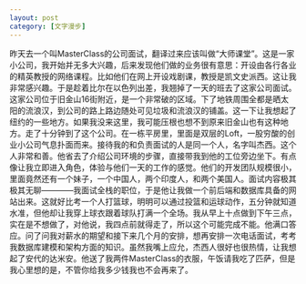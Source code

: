 ```yaml
---
layout: post
category: [文字漫步]
---
```


昨天去一个叫MasterClass的公司面试，翻译过来应该叫做“大师课堂”。这是一家小公司，我开始并无多大兴趣，后来发现他们做的业务很有意思：开设由各行各业的精英教授的网络课程。比如他们在网上开设戏剧课，教授是凯文史派西。这让我非常感兴趣。于是趁着比尔在以色列出差，我翘掉了一天的班去了这家公司面试。这家公司位于旧金山16街附近，是一个非常破的区域。下了地铁周围全都是晒太阳的流浪汉，到公司的路上路边随处可见垃圾和流浪汉的铺盖。这一下让我想起了纽约的一些地方。如果我没来这里，我可能压根也想不到原来旧金山也有这种地方。走了十分钟到了这个公司。在一栋平房里，里面是双层的Loft，一股穷酸的创业小公司气息扑面而来。接待我的和负责面试的人是同一个人，名字叫杰西。这个人非常和善。他省去了介绍公司环境的步骤，直接带我到他的工位旁边坐下。有点像让我立即进入角色，体验与他们一天的工作的感觉。他们的开发团队规模很小，里面竟然还有一个妹子，一个中国人，两个印度人，和两个美国人。面试内容极其极其无聊————我面试全栈的职位，于是他让我做一个前后端和数据库具备的网站出来。这就好比考一个人打篮球，明明可以通过投篮和运球动作，五分钟就知道水准，但他却让我穿上球衣跟着球队打满一个全场。我从早上十点做到下午三点，实在是不想做了，对他说，我四点前就得走了，所以这个可能完成不能。他满口答应。问了问我对薪水的期望和接下来几个月的安排，想再安排一次电话面试，考考我数据库建模和架构方面的知识。虽然我嘴上应允，杰西人很好也很热情，让我想起了安代的达米安。他送了我两件MasterClass的衣服，午饭请我吃了匹萨，但是我心里想的是，不管你给我多少钱我也不会再来了。